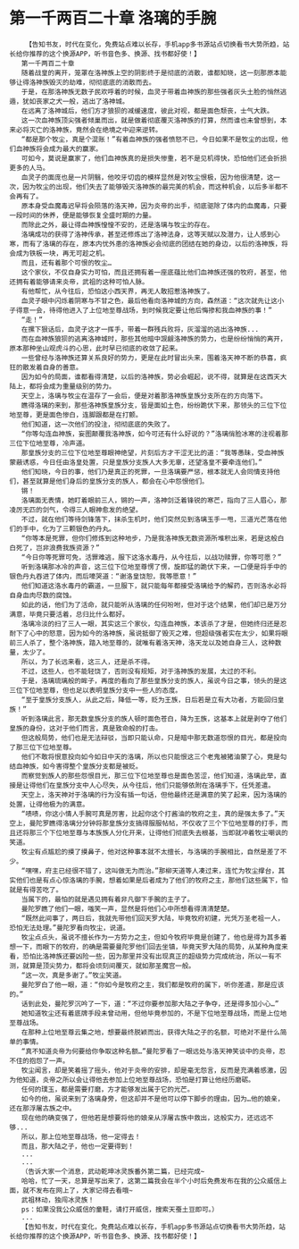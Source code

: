 # 第一千两百二十章 洛璃的手腕
        【告知书友，时代在变化，免费站点难以长存，手机app多书源站点切换看书大势所趋，站长给你推荐的这个换源APP，听书音色多、换源、找书都好使！】
       第一千两百二十章
       随着战皇的离开，笼罩在洛神族上空的阴影终于是彻底的消散，谁都知晓，这一刻那原本能够让得洛神族毁灭的劫难，彻彻底底的消散而去。
       于是，在那洛神族无数子民欢呼着的时候，血灵子带着血神族的那些强者灰头土脸的悄然逃遁，犹如丧家之犬一般，逃出了洛神城。
       在远离了洛神城后，他们方才狼狈的减缓速度，彼此对视，都是面色颓丧，士气大跌。
       这一次血神族顶尖强者倾巢而出，就是做着彻底覆灭洛神族的打算，然而谁也未曾想到，本来必将灭亡的洛神族，竟然会在绝境之中迎来逆转。
       “都是那个牧尘，真是个混账！”有着血神族的强者愤怒不已，今日如果不是牧尘的出现，他们血神族将会成为最大的赢家。
       可如今，莫说是赢家了，他们血神族真的是损失惨重，若不是见机得快，恐怕他们还会折损更多的人马。
       血灵子的面庞也是一片阴翳，他咬牙切齿的模样显然是对牧尘恨极，因为他很清楚，这一次，因为牧尘的出现，他们失去了能够毁灭洛神族的最完美的机会，而这种机会，以后多半都不会再有了。
       原本身受血魔毒迟早将会陨落的洛天神，因为炎帝的出手，彻底驱除了体内的血魔毒，只要一段时间的休养，便是能够恢复全盛时期的力量。
       而除此之外，最让得血神族惶惶不安的，还是洛璃与牧尘的存在。
       洛璃成功的获得了洛神传承，甚至还修炼出了洛神法身，这等天赋以及潜力，让人感到心寒，而有了洛璃的存在，原本内忧外患的洛神族必会彻底的团结在她的身边，以后的洛神族，将会成为铁板一块，再无可趁之机。
       而且，还有着那个可恨的牧尘…
       这个家伙，不仅自身实力可怕，而且还拥有着一座底蕴比他们血神族还强的牧府，甚至，他还拥有着能够请来炎帝，武祖的这种可怕人脉。
       有他帮忙，从今往后，恐怕这小西天界，再无人敢招惹洛神族了。
       血灵子眼中闪烁着阴寒与不甘之色，最后他看向洛神城的方向，森然道：“这次就先让这小子得意一会，待得他进入了上位地至尊战场，到时候我定要让他后悔掺和我血神族的事！”
       “走！”
       在摞下狠话后，血灵子这才一挥手，带着一群残兵败将，灰溜溜的逃出洛神族...
       而在血神族狼狈的逃离洛神城时，那些其他暗中觊觎洛神族的势力，也是纷纷悄悄的离开，原本那种坐山观虎斗的心思，此时早已彻底的收敛了起来。
       一些曾经与洛神族还算关系良好的势力，更是在此时冒出头来，围着洛天神不断的恭喜，疯狂的散发着自身的善意。
       因为如今的局面，谁都看得清楚，以后的洛神族，势必会崛起，说不得，就算是在这西天大陆上，都将会成为重量级别的势力。
       天空上，洛璃与牧尘在温存了一会后，便是对着那洛神族皇族分支所在的方向落下。
       瞧得洛璃的来到，那些洛神族皇族分支，皆是面如土色，纷纷跪伏下来，那领头的三位下位地至尊，更是面色惨白，连脚跟都是在打颤。
       他们知道，这一次他们的投注，彻彻底底的失败了。
       “你等勾连血神族，妄图颠覆我洛神族，如今可还有什么好说的？”洛璃俏脸冰寒的注视着那三位下位地至尊，冷声道。
       那皇族分支的三位下位地至尊眼神绝望，片刻后方才干涩无比的道：“我等愚昧，受血神族蒙蔽诱惑，今日任由洛皇处置，只是皇族分支族人大多无辜，还望洛皇不要牵连他们。”
       他们知晓，今日的事，他们乃是真正的死罪，一旦洛璃要严惩，根本就无人会同情支持他们，甚至就算是他们身后的皇族分支的族人，都会在心中怨恨他们。
       锵！
       洛璃面无表情，她盯着眼前三人，锵的一声，洛神剑泛着锋锐的寒芒，指向了三人眉心，那凌厉无匹的剑气，令得三人眼神愈发的绝望。
       不过，就在他们等待剑锋落下，抹杀生机时，他们突然见到洛璃玉手一甩，三道光芒落在他们的手中，化为了三颗银色的丹丸。
       “你等本是死罪，但你们修炼到这种地步，乃是我洛神族无数资源所堆积出来，若是这般白白死了，岂非浪费我族资源？”
       “今日你等死罪可免，活罪难逃，服下这洛水毒丹，从今往后，以战功赎罪，你等可愿？”
       听到洛璃那冰冷的声音，这三位下位地至尊愣了愣，旋即猛的跪伏下来，一口便是将手中的银色丹丸吞进了体内，而后嚎哭道：“谢洛皇饶恕，我等愿意！”
       他们知道这洛水毒丹的霸道，一旦服下，就只能每年都接受洛璃给予的解药，否则洛水必将自身血肉尽数的腐蚀。
       如此的话，他们为了活命，就只能听从洛璃的任何吩咐，但对于这个结果，他们却已是万分满意，毕竟只要活着，总归比什么都好。
       洛璃冷淡的扫了三人一眼，其实这三个家伙，勾连血神族，本该杀了才是，但她终归还是忍耐下了心中的怒意，因为如今的洛神族，虽说抵御了毁灭之难，但超级强者实在太少，如果将眼前三人杀了，整个洛神族，踏入地至尊的，就唯有着洛天神，洛天龙以及她自身三人，这种数量，太少了。
       所以，为了长远来看，这三人，还是杀不得。
       不过，这些人，也不能轻饶了，否则没有规矩，对于洛神族的发展，太过的不利。
       于是，洛璃琉璃般的眸子，再度的看向了那些皇族分支的族人，虽说今日之事，领头的是这三位下位地至尊，但也足以表明皇族分支中一些人的态度。
       “至于皇族分支族人，从此之后，降低一等，贬为王族，日后若是立有大功者，方能回归皇族！”
       听到洛璃此言，那无数皇族分支的族人顿时面色苍白，降为王族，这基本上就是剥夺了他们皇族的身份，这对于他们而言，真是致命般的打击。
       但这般局势，他们也是无法辩驳，当即只能认命，只是暗中那无数道怨恨的目光，都是投向了那三位下位地至尊。
       他们不敢将恨意投向如今如日中天的洛璃，所以也只能恨这三个老鬼被猪油蒙了心，竟是勾结血神族，如今害得整个皇族分支都是被贬。
       而察觉到族人的那些怨恨目光，那三位下位地至尊也是面色苦涩，他们知道，洛璃此举，直接是让得他们在皇族分支中人心尽失，从今往后，他们只能够依附在洛璃手下，任凭差遣。
       天空上，洛天神对于洛璃的行为没有插一句话，但他最终还是满意的笑了起来，因为洛璃的处置，让得他极为的满意。
       “啧啧，你这小情人手腕可真是厉害，比起你这个打酱油的牧府之主，真的是强太多了。”天空上，曼陀罗瞧得洛璃分分钟将那皇族分支搞得服服帖帖，不仅收了三个下位地至尊的打手，而且还将那三个下位地至尊与本族族人分化开来，让得他们彻底失去根基，当即就冲着牧尘嘲讽的笑道。
       牧尘有点尴尬的摸了摸鼻子，他对这种事本就不太擅长，与洛璃的手腕相比，自然是差了不少。
       “嘿嘿，府主已经很不错了，这叫做无为而治。”那柳天道等人凑过来，连忙为牧尘撑台，其实他们也是有点心惊洛璃的手腕，想着如果是后者成为了他们的牧府之主，那他们这些属下，怕就是有得苦吃了。
       当属下的，最怕的就是遇见拥有着非凡御下手腕的主子了。
       曼陀罗瞧了他们一眼，嗤笑一声，显然是将他们心中所想看得清清楚楚。
       “既然此间事了，两日后，我就先带他们回天罗大陆，毕竟牧府初建，光凭万圣老祖一人，恐怕无法处理。”曼陀罗看向牧尘，说道。
       牧尘点点头，虽说不擅长作为一方势力之主，但如今牧府毕竟是创建了，他也是得为其多着想一下，而眼下的牧府，的确是需要曼陀罗他们回去坐镇，毕竟天罗大陆的局势，从某种角度来看，恐怕比洛神族还要凶险一些，因为那里并没有出现真正的超级势力完成统治，所以一有不测，就算是顶尖势力，都将会顷刻间覆灭，就如那圣魔宫一般。
       “这一次，真是多谢了。”牧尘笑道。
       曼陀罗白了他一眼，道：“你如今是牧府之主，我们都是牧府的属下，听你差遣，那是应该的。”
       话到此处，曼陀罗沉吟了一下，道：“不过你要参加那大陆之子争夺，还是得多加小心…”
       她知道牧尘还有着底牌手段未曾动用，但他毕竟参加的，不是下位地至尊战场，而是上位地至尊战场。
       在那种上位地至尊云集之地，想要最终脱颖而出，获得大陆之子的名额，可绝对不是什么简单的事情。
       “真不知道炎帝为何要给你争取这种名额…”曼陀罗看了一眼远处与洛天神笑谈中的炎帝，忍不住的抱怨了一声。
       牧尘闻言，却是笑着摇了摇头，他对于炎帝的安排，却是毫无怨言，反而是充满着感激，因为他知道，炎帝之所以会让得他去参加上位地至尊战场，恐怕是打算让他经历磨砺。
       任何的璞玉，都是需要打磨，方才能够发出属于它的光芒。
       如今的他，虽说来到了洛璃身旁，但这却并不是他可以停下脚步的理由，因为…他的娘亲，还在那浮屠古族之中。
       现在他的确变强了，但他若是想要将他的娘亲从浮屠古族中救出，这般实力，还远远不够...
       所以，那上位地至尊战场，他一定得去！
       而且，那大陆之子，他也一定要得到！
       ...
       ...
       （告诉大家一个消息，武动乾坤冰灵族番外第二篇，已经完成~
       哈哈，忙了一天，总算是写出来了，这第二篇我会在半个小时后免费发布在我的公众威信上面，就不发布在网上了，大家记得去看哦~
       武祖林动，独闯冰灵族！
       ps：如果没我公众威信的童鞋，请打开威信，搜索天蚕土豆即可。）
       ...
       【告知书友，时代在变化，免费站点难以长存，手机app多书源站点切换看书大势所趋，站长给你推荐的这个换源APP，听书音色多、换源、找书都好使！】